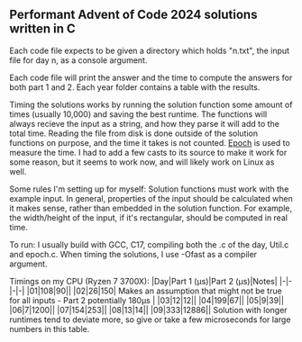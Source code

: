 ## Performant Advent of Code 2024 solutions written in C

Each code file expects to be given a directory which holds "n.txt", the input file for day n, as a console argument.

Each code file will print the answer and the time to compute the answers for both part 1 and 2. Each year folder contains a table with the results.

Timing the solutions works by running the solution function some amount of times (usually 10,000) and saving the best runtime.
The functions will always recieve the input as a string, and how they parse it will add to the total time.
Reading the file from disk is done outside of the solution functions on purpose, and the time it takes is not counted.
[Epoch](https://github.com/seanjackson6325/Epoch) is used to measure the time. I had to add a few casts to its source to make 
it work for some reason, but it seems to work now, and will likely work on Linux as well.

Some rules I'm setting up for myself:
Solution functions must work with the example input.
In general, properties of the input should be calculated when it makes sense, rather than embedded in the solution function.
For example, the width/height of the input, if it's rectangular, should be computed in real time.

To run: I usually build with GCC, C17, compiling both the .c of the day, Util.c and epoch.c. When timing the solutions, I use -Ofast as a compiler argument.

Timings on my CPU (Ryzen 7 3700X): 
|Day|Part 1 (μs)|Part 2 (μs)|Notes|
|-|-|-|-|
|01|108|90||
|02|26|150| Makes an assumption that might not be true for all inputs - Part 2 potentially 180μs |
|03|12|12||
|04|199|67||
|05|9|39||
|06|7|1200||
|07|154|253||
|08|13|14||
|09|333|12886||
Solution with longer runtimes tend to deviate more, so give or take a few microseconds for large numbers in this table.